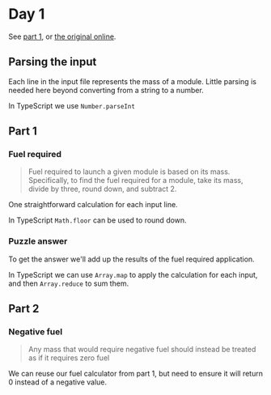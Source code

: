 # Day 1

See [part 1](problem.md), or [the original online](https://adventofcode.com/2019/day/1/).

## Parsing the input

Each line in the input file represents the mass of a module. Little parsing is needed here beyond converting
from a string to a number. 

In TypeScript we use `Number.parseInt`

## Part 1

### Fuel required

> Fuel required to launch a given module is based on its mass. 
> Specifically, to find the fuel required for a module, take its mass, divide by three, round down, and subtract 2.

One straightforward calculation for each input line. 

In TypeScript `Math.floor` can be used to round down.

### Puzzle answer

To get the answer we'll add up the results of the fuel required application.

In TypeScript we can use `Array.map` to apply the calculation for each input,
and then `Array.reduce` to sum them.

## Part 2

### Negative fuel

> Any mass that would require negative fuel should instead be treated as if it requires zero fuel

We can reuse our fuel calculator from part 1, but need to ensure it will return 0 
instead of a negative value.
